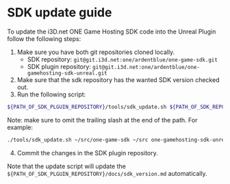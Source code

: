 # SDK update guide

To update the i3D.net ONE Game Hosting SDK code into the Unreal Plugin follow the following steps:

1. Make sure you have both git repositories cloned locally.
    * SDK repository: `git@git.i3d.net:one/ardentblue/one-game-sdk.git`
    * SDK plugin repository: `git@git.i3d.net:one/ardentblue/one-gamehosting-sdk-unreal.git`
2. Make sure that the sdk repository has the wanted SDK version checked out.
3. Run the following script:
```bash
${PATH_OF_SDK_PLGUIN_REPOSITORY}/tools/sdk_update.sh ${PATH_OF_SDK_REPOSITORY} ${PATH_OF_SDK_PLGIN_REPOSITORY}
```
Note: make sure to omit the trailing slash at the end of the path. For example:
```bash
./tools/sdk_update.sh ~/src/one-game-sdk ~/src one-gamehosting-sdk-unreal
```
4. Commit the changes in the SDK plugin repository.

Note that the update script will update the `${PATH_OF_SDK_PLGUIN_REPOSITORY}/docs/sdk_version.md` automatically.